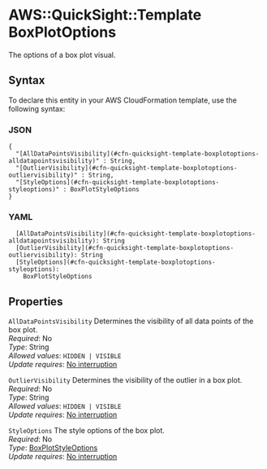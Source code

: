 # AWS::QuickSight::Template BoxPlotOptions<a name="aws-properties-quicksight-template-boxplotoptions"></a>

The options of a box plot visual\.

## Syntax<a name="aws-properties-quicksight-template-boxplotoptions-syntax"></a>

To declare this entity in your AWS CloudFormation template, use the following syntax:

### JSON<a name="aws-properties-quicksight-template-boxplotoptions-syntax.json"></a>

```
{
  "[AllDataPointsVisibility](#cfn-quicksight-template-boxplotoptions-alldatapointsvisibility)" : String,
  "[OutlierVisibility](#cfn-quicksight-template-boxplotoptions-outliervisibility)" : String,
  "[StyleOptions](#cfn-quicksight-template-boxplotoptions-styleoptions)" : BoxPlotStyleOptions
}
```

### YAML<a name="aws-properties-quicksight-template-boxplotoptions-syntax.yaml"></a>

```
  [AllDataPointsVisibility](#cfn-quicksight-template-boxplotoptions-alldatapointsvisibility): String
  [OutlierVisibility](#cfn-quicksight-template-boxplotoptions-outliervisibility): String
  [StyleOptions](#cfn-quicksight-template-boxplotoptions-styleoptions):
    BoxPlotStyleOptions
```

## Properties<a name="aws-properties-quicksight-template-boxplotoptions-properties"></a>

`AllDataPointsVisibility` <a name="cfn-quicksight-template-boxplotoptions-alldatapointsvisibility"></a>
Determines the visibility of all data points of the box plot\.  
_Required_: No  
_Type_: String  
_Allowed values_: `HIDDEN | VISIBLE`  
_Update requires_: [No interruption](https://docs.aws.amazon.com/AWSCloudFormation/latest/UserGuide/using-cfn-updating-stacks-update-behaviors.html#update-no-interrupt)

`OutlierVisibility` <a name="cfn-quicksight-template-boxplotoptions-outliervisibility"></a>
Determines the visibility of the outlier in a box plot\.  
_Required_: No  
_Type_: String  
_Allowed values_: `HIDDEN | VISIBLE`  
_Update requires_: [No interruption](https://docs.aws.amazon.com/AWSCloudFormation/latest/UserGuide/using-cfn-updating-stacks-update-behaviors.html#update-no-interrupt)

`StyleOptions` <a name="cfn-quicksight-template-boxplotoptions-styleoptions"></a>
The style options of the box plot\.  
_Required_: No  
_Type_: [BoxPlotStyleOptions](aws-properties-quicksight-template-boxplotstyleoptions.md)  
_Update requires_: [No interruption](https://docs.aws.amazon.com/AWSCloudFormation/latest/UserGuide/using-cfn-updating-stacks-update-behaviors.html#update-no-interrupt)
